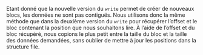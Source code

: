 Etant donné que la nouvelle version du `write` permet de créer de nouveaux blocs, les données ne sont pas contiguës. Nous utilisons donc la même méthode que dans la deuxième version du `write` pour récupérer l’offset et le bloc contenant la position que nous souhaitons lire.
À l’aide de l’offset et du bloc récupéré, nous copions le plus petit entre la taille du bloc et la taille des données demandées, sans oublier de mettre à jour les positions dans la structure file. 
